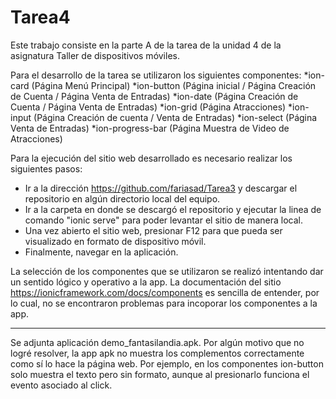 # Tarea4
Este trabajo consiste en la parte A de la tarea de la unidad 4 de la asignatura Taller de dispositivos móviles.

Para el desarrollo de la tarea se utilizaron los siguientes componentes:
*ion-card (Página Menú Principal)
*ion-button (Página inicial / Página Creación de Cuenta / Página Venta de Entradas)
*ion-date (Página Creación de Cuenta / Página Venta de Entradas)
*ion-grid (Página Atracciones)
*ion-input (Página Creación de cuenta / Venta de Entradas)
*ion-select (Página Venta de Entradas)
*ion-progress-bar (Página Muestra de Video de Atracciones)

Para la ejecución del sitio web desarrollado es necesario realizar los siguientes pasos:
* Ir a la dirección https://github.com/fariasad/Tarea3 y descargar el repositorio en algún directorio local del equipo.
* Ir a la carpeta en donde se descargó el repositorio y ejecutar la linea de comando "ionic serve" para poder levantar el sitio de manera local.
* Una vez abierto el sitio web, presionar F12 para que pueda ser visualizado en formato de dispositivo móvil.
* Finalmente, navegar en la aplicación.

La selección de los componentes que se utilizaron se realizó intentando dar un sentido lógico y operativo a la app.
La documentación del sitio https://ionicframework.com/docs/components es sencilla de entender, por lo cual, no se encontraron problemas para incoporar los componentes a la app.


*************************
Se adjunta aplicación demo_fantasilandia.apk.
Por algún motivo que no logré resolver, la app apk no muestra los complementos correctamente como sí lo hace la página web.
Por ejemplo, en los componentes ion-button solo muestra el texto pero sin formato, aunque al presionarlo funciona el evento asociado al click.
